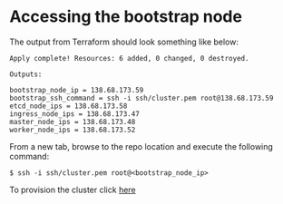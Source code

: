 # Accessing the bootstrap node

The output from Terraform should look something like below:

```
Apply complete! Resources: 6 added, 0 changed, 0 destroyed.

Outputs:

bootstrap_node_ip = 138.68.173.59
bootstrap_ssh_command = ssh -i ssh/cluster.pem root@138.68.173.59
etcd_node_ips = 138.68.173.58
ingress_node_ips = 138.68.173.47
master_node_ips = 138.68.173.48
worker_node_ips = 138.68.173.52
```

From a new tab, browse to the repo location and execute the following command:

```
$ ssh -i ssh/cluster.pem root@<bootstrap_node_ip>
```

To provision the cluster click [here](5-provision-cluster.md)